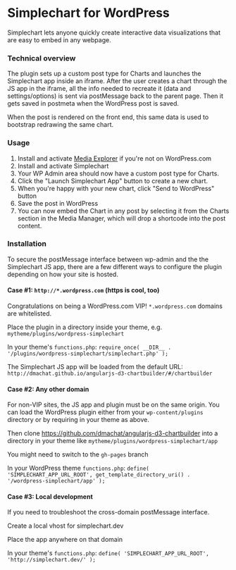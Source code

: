 # Simplechart for WordPress

Simplechart lets anyone quickly create interactive data visualizations that are easy to embed in any webpage.

### Technical overview

The plugin sets up a custom post type for Charts and launches the Simplechart app inside an iframe. After the user creates a chart through the JS app in the iframe, all the info needed to recreate it (data and settings/options) is sent via postMessage back to the parent page. Then it gets saved in postmeta when the WordPress post is saved.

When the post is rendered on the front end, this same data is used to bootstrap redrawing the same chart.

### Usage

1. Install and activate [Media Explorer](https://github.com/Automattic/media-explorer) if you're not on WordPress.com
1. Install and activate Simplechart
1. Your WP Admin area should now have a custom post type for Charts.
1. Click the "Launch Simplechart App" button to create a new chart.
1. When you're happy with your new chart, click "Send to WordPress" button
1. Save the post in WordPress
1. You can now embed the Chart in any post by selecting it from the Charts section in the Media Manager, which will drop a shortcode into the post content.

### Installation

To secure the postMessage interface between wp-admin and the the Simplechart JS app, there are a few different ways to configure the plugin depending on how your site is hosted.

#### Case #1: `http://*.wordpress.com` (https is cool, too)

Congratulations on being a WordPress.com VIP! `*.wordpress.com` domains are whitelisted.

Place the plugin in a directory inside your theme, e.g.  `mytheme/plugins/wordpress-simplechart`

In your theme's `functions.php`:
`require_once( __DIR__ . '/plugins/wordpress-simplechart/simplechart.php' );`

The Simplechart JS app will be loaded from the default URL:
`http://dmachat.github.io/angularjs-d3-chartbuilder/#/chartbuilder`

#### Case #2: Any other domain

For non-VIP sites, the JS app and plugin must be on the same origin. You can load the WordPress plugin either from your `wp-content/plugins` directory or by requiring in your theme as above.

Then clone https://github.com/dmachat/angularjs-d3-chartbuilder into a directory in your theme like `mytheme/plugins/wordpress-simplechart/app`

You might need to switch to the `gh-pages` branch

In your WordPress theme `functions.php`:
`define( 'SIMPLECHART_APP_URL_ROOT', get_template_directory_uri() . '/wordpress-simplechart/app' );`

#### Case #3: Local development

If you need to troubleshoot the cross-domain postMessage interface.

Create a local vhost for simplechart.dev

Place the app anywhere on that domain

In your theme's `functions.php`:
`define( 'SIMPLECHART_APP_URL_ROOT', 'http://simplechart.dev/' );`
